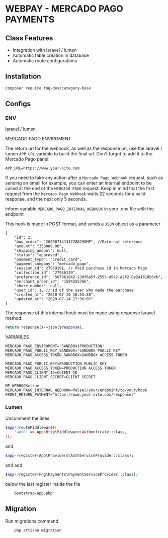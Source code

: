 # WEBPAY - MERCADO PAGO PAYMENTS

## Class Features
- Integration with laravel / lumen
- Automatic table creation in database
- Automatic route configurations

## Installation

```sh
composer require fng-dev/category-base
```

## Configs

### ENV

laravel / lumen

MERCADO PAGO ENVIROMENT

The return url for the webhook, as well as the response url, use the laravel / lumen ```APP_URL``` variable to build the final url. Don't forget to add it to the Mercado Pago panel.

```
APP_URL=https://www.your-site.com
```

If you need to take any action after a ```Mercado Pago Webhook``` request, such as sending an email for example, you can enter an internal endpoint to be called at the end of the ```MERCADO PAGO``` request. Keep in mind that the first request from the ```Mercado Pago Webhook``` waits 22 seconds for a valid response, and the next only 5 seconds.

inform variable ```MERCADO_PAGO_INTERNAL_WEBHOOK``` in your .env file with the endpoint

This hook is made in POST format, and sends a ```JSON``` object as a parameter

```
{
    "id": 2,
    "buy_order": "202007141317288298MP", //External reference
    "amount": "350000.00",
    "shipping_amount": null,
    "status": "approved",
    "payment_type": "credit_card",
    "payment_company": "mercado_pago",
    "session_id": 27959191, // Paid purchase id in Mercado Pago
    "collection_id": "27966139",
    "preference_id": "567061042-138f6a5f-2553-4542-a2f2-0e2a1618b5cb",
    "merchant_order_id": "1594255766",
    "share_number": null,
    "user_id": 1, // Id of the user who made the purchase
    "created_at": "2020-07-14 16:53:38",
    "updated_at": "2020-07-14 17:36:07"
}
```

The response of this internal hook must be made using response laravel method:

```php
return response()->json($response);
```

VARIABLES

```
MERCADO_PAGO_ENVIROMENT='SANDBOX|PRODUCTION'
MERCADO_PAGO_PUBLIC_KEY_SANDBOX='SANDBOX PUBLIC KEY'
MERCADO_PAGO_ACCESS_TOKEN_SANDBOX=SANDBOX ACCESS TOKEN

MERCADO_PAGO_PUBLIC_KEY=PRODUCTION PUBLIC KEY
MERCADO_PAGO_ACCESS_TOKEN=PRODUCTION ACCESS TOKEN
MERCADO_PAGO_CLIENT_ID=CLIENT ID
MERCADO_PAGO_CLIENT_SECRET=CLIENT SECRET

MP_WEBHOOK=true
MERCADO_PAGO_INTERNAL_WEBHOOK=false|/your/endpoint/to/your/hook
FRONT_RETURN_PAYMENT='https://www.your-site.com/responses'
```

### Lumen

Uncomment the lines

```sh
$app->routeMiddleware([
    'auth' => App\Http\Middleware\Authenticate::class,
]);
```
and

```sh
$app->register(App\Providers\AuthServiceProvider::class);
```

and add

```sh
$app->register(Fng\Payments\PaymentServiceProvider::class);
```
below the last register inside the file

```sh
    bootstrap/app.php
```

## Migration

Run migrations command

```sh
    php artisan migration
```
